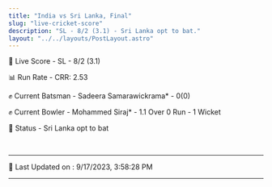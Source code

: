 ```yaml
---
title: "India vs Sri Lanka, Final"
slug: "live-cricket-score"
description: "SL - 8/2 (3.1) - Sri Lanka opt to bat."
layout: "../../layouts/PostLayout.astro"
---
```


🔴 Live Score - SL - 8/2 (3.1)  

📊 Run Rate - CRR: 2.53  

✊ Current Batsman - Sadeera Samarawickrama* - 0(0)  

✊ Current Bowler - Mohammed Siraj* - 1.1 Over 0 Run - 1 Wicket  

📑 Status - Sri Lanka opt to bat

<br />

***

📝 Last Updated on : 9/17/2023, 3:58:28 PM

***

